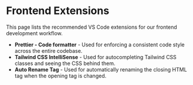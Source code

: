 # Frontend Extensions

This page lists the recommended VS Code extensions for our frontend development workflow.

*   **Prettier - Code formatter** - Used for enforcing a consistent code style across the entire codebase.
*   **Tailwind CSS IntelliSense** - Used for autocompleting Tailwind CSS classes and seeing the CSS behind them.
*   **Auto Rename Tag** - Used for automatically renaming the closing HTML tag when the opening tag is changed.
